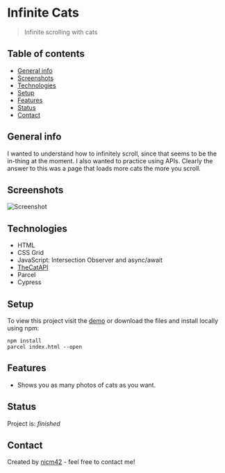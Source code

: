 # Infinite Cats
> Infinite scrolling with cats

## Table of contents
* [General info](#general-info)
* [Screenshots](#screenshots)
* [Technologies](#technologies)
* [Setup](#setup)
* [Features](#features)
* [Status](#status)
* [Contact](#contact)

## General info
I wanted to understand how to infinitely scroll, since that seems to be the in-thing at the moment. I also wanted to practice using APIs. Clearly the answer to this was a page that loads more cats the more you scroll.

## Screenshots
![Screenshot](screenshot.gif)

## Technologies
* HTML
* CSS Grid
* JavaScript: Intersection Observer and async/await
* [TheCatAPI](https://thecatapi.com/)
* Parcel
* Cypress

## Setup
To view this project visit the [demo](https://infinite-cats.netlify.app/) or download the files and install locally using npm:
```
npm install
parcel index.html --open
```

## Features
* Shows you as many photos of cats as you want.

## Status
Project is: _finished_

## Contact
Created by [nicm42](https://twitter.com/nicm4242/) - feel free to contact me!
